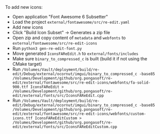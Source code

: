 To add new icons:

* Open application "Font Awesome 6 Subsetter"
* Load the project `external/fontawesome/src/re-edit.yaml`
* Add new icons
* Click "Build <N> Icon Subset" -> Generates a zip file
* Open zip and copy content of `metadata` and `webfonts` to `external/fontawesome/src/re-edit-icons`
* Run `python3 gen-re-edit-font.py`
* Move generated `IconsFAReEdit.h` to `external/fonts/includes`
* Make sure `binary_to_compressed_c` is built (build it if not using the CMake target)
* Run `/Volumes/Vault/deployment/build/re-edit/Debug/external/ocornut/imgui/binary_to_compressed_c -base85 /Volumes/Development/github/org.pongasoft/re-edit/external/fontawesome/src/re-edit-icons/webfonts/fa-solid-900.ttf IconsFAReEdit > /Volumes/Development/github/org.pongasoft/re-edit/external/fonts/src/IconsFAReEdit.cpp`
* Run `/Volumes/Vault/deployment/build/re-edit/Debug/external/ocornut/imgui/binary_to_compressed_c -base85 /Volumes/Development/github/org.pongasoft/re-edit/external/fontawesome/src/re-edit-icons/webfonts/custom-icons.ttf IconsFAReEditCustom > /Volumes/Development/github/org.pongasoft/re-edit/external/fonts/src/IconsFAReEditCustom.cpp`
